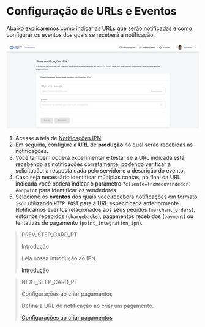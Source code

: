 # Configuração de URLs e Eventos

Abaixo explicaremos como indicar as URLs que serão notificadas e como configurar os eventos dos quais se receberá a notificação.

![ipn](/images/notifications/ipn__pt.png)

1. Acesse a tela de [Notificações IPN](https://www.mercadopago[FAKER][URL][DOMAIN]/developers/panel/notifications/ipn).
2. Em seguida, configure a **URL** de **produção** no qual serão recebidas as notificações.
3. Você também poderá experimentar e testar se a URL indicada está recebendo as notificações corretamente, podendo verificar a solicitação, a resposta dada pelo servidor e a descrição do evento.
4. Caso seja necessário identificar múltiplas contas, no final da URL indicada você poderá indicar o parâmetro `?cliente=(nomedovendedor) endpoint` para identificar os vendedores.
5. Selecione os **eventos** dos quais você receberá notificações em formato `json` utilizando `HTTP POST` para a URL especificada anteriormente. Notificamos eventos relacionados aos seus pedidos (`merchant_orders`), estornos recebidos (`chargebacks`), pagamentos recebidos (`payment`) ou tentativas de pagamento (`point_integration_ipn`).

> PREV_STEP_CARD_PT
>
> Introdução
>
> Leia nossa introdução ao IPN.
>
> [Introdução](https://www.mercadopago[FAKER][URL][DOMAIN]/developers/pt/guides/notifications/ipn/introduction)

> NEXT_STEP_CARD_PT
>
> Configurações ao criar pagamentos
>
> Defina a URL de notificação ao criar um pagamento.
>
> [Configurações ao criar pagamentos](https://www.mercadopago[FAKER][URL][DOMAIN]/developers/pt/guides/notifications/ipn/online-payment-creation-config)
